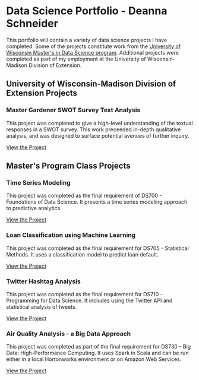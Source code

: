 # Data Science Portfolio - Deanna Schneider

This portfolio will contain a variety of data science projects I have completed. Some of the projects constitute work from the [University of Wisconsin Master's in Data Science program](https://datasciencedegree.wisconsin.edu/). Additional projects were completed as part of my employment at the University of Wisconsin-Madison Division of Extension.

## University of Wisconsin-Madison Division of Extension Projects

### Master Gardener SWOT Survey Text Analysis
This project was completed to give a high-level understanding of the textual responses in a SWOT survey. This work preceeded in-depth qualitative analysis, and was designed to surface potential avenues of further inquiry.

[View the Project](mastergardenerSWOT/)


## Master's Program Class Projects

### Time Series Modeling
This project was completed as the final requirement of DS700 - Foundations of Data Science. It presents a time series modeling approach to predictive analytics.

[View the Project](timeseriesanalysis)

### Loan Classification using Machine Learning
This project was completed as the final requirement for DS705 - Statistical Methods. It uses a classification model to predict loan default.

[View the Project](LoanAnalysis)
 
### Twitter Hashtag Analysis
This project was completed as the final requirement for DS710 - Programming for Data Science. It includes using the Twitter API and statistical analysis of tweets.

[View the Project](TwitterAnalysis)

### Air Quality Analysis - a Big Data Approach
This project was completed as part of the final requirement for DS730 - Big Data: High-Performance Computing. It uses Spark in Scala and can be run either in a local Hortonworks environment or on Amazon Web Services.

[View the Project](airquality)